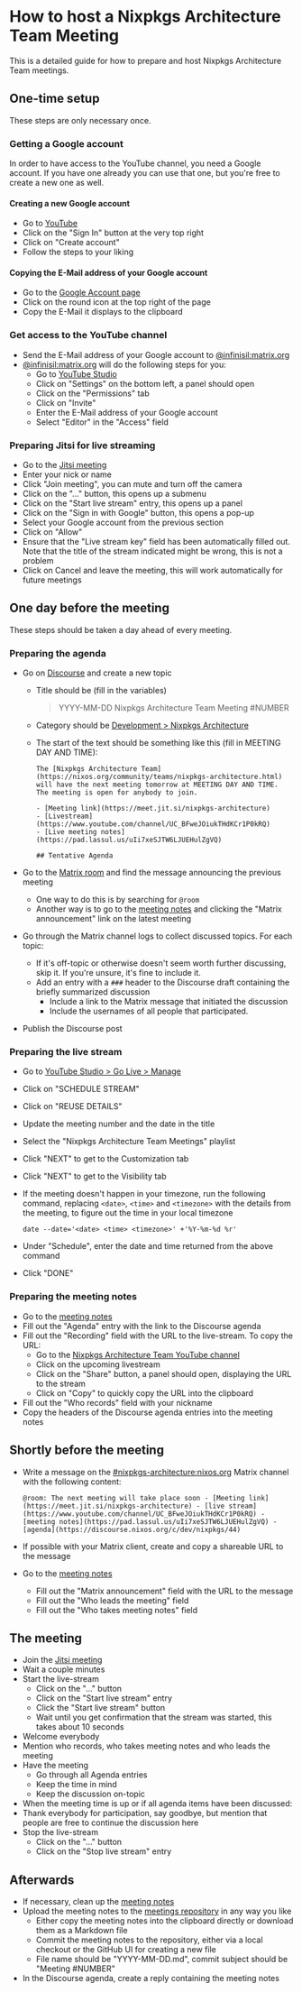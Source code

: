 # How to host a Nixpkgs Architecture Team Meeting

This is a detailed guide for how to prepare and host Nixpkgs Architecture Team meetings.

## One-time setup

These steps are only necessary once.

### Getting a Google account

In order to have access to the YouTube channel, you need a Google account.
If you have one already you can use that one, but you're free to create a new one as well.

#### Creating a new Google account

- Go to [YouTube](https://www.youtube.com/)
- Click on the "Sign In" button at the very top right
- Click on "Create account"
- Follow the steps to your liking

#### Copying the E-Mail address of your Google account

- Go to the [Google Account page](https://myaccount.google.com/)
- Click on the round icon at the top right of the page
- Copy the E-Mail it displays to the clipboard

### Get access to the YouTube channel

- Send the E-Mail address of your Google account to [@infinisil:matrix.org](https://matrix.to/#/@infinisil:matrix.org)
- [@infinisil:matrix.org](https://matrix.to/#/@infinisil:matrix.org) will do the following steps for you:
  - Go to [YouTube Studio](https://studio.youtube.com/)
  - Click on "Settings" on the bottom left, a panel should open
  - Click on the "Permissions" tab
  - Click on "Invite"
  - Enter the E-Mail address of your Google account
  - Select "Editor" in the "Access" field

### Preparing Jitsi for live streaming

- Go to the [Jitsi meeting](https://meet.jit.si/nixpkgs-architecture)
- Enter your nick or name
- Click "Join meeting", you can mute and turn off the camera
- Click on the "..." button, this opens up a submenu
- Click on the "Start live stream" entry, this opens up a panel
- Click on the "Sign in with Google" button, this opens a pop-up
- Select your Google account from the previous section
- Click on "Allow"
- Ensure that the "Live stream key" field has been automatically filled out. Note that the title of the stream indicated might be wrong, this is not a problem
- Click on Cancel and leave the meeting, this will work automatically for future meetings

## One day before the meeting

These steps should be taken a day ahead of every meeting.

### Preparing the agenda

- Go on [Discourse](https://discourse.nixos.org/) and create a new topic
  - Title should be (fill in the variables)

    > YYYY-MM-DD Nixpkgs Architecture Team Meeting #NUMBER

  - Category should be [Development > Nixpkgs Architecture](https://discourse.nixos.org/c/dev/nixpkgs/44)
  - The start of the text should be something like this (fill in MEETING DAY AND TIME):

    ```
    The [Nixpkgs Architecture Team](https://nixos.org/community/teams/nixpkgs-architecture.html) will have the next meeting tomorrow at MEETING DAY AND TIME. The meeting is open for anybody to join.
    
    - [Meeting link](https://meet.jit.si/nixpkgs-architecture)
    - [Livestream](https://www.youtube.com/channel/UC_BFweJOiukTHdKCr1P0kRQ)
    - [Live meeting notes](https://pad.lassul.us/uIi7xeSJTW6LJUEHulZgVQ)
    
    ## Tentative Agenda
    ```

- Go to the [Matrix room](https://matrix.to/#/#nixpkgs-architecture:nixos.org) and find the message announcing the previous meeting
  - One way to do this is by searching for `@room`
  - Another way is to go to the [meeting notes](https://github.com/nixpkgs-architecture/meetings) and clicking the "Matrix announcement" link on the latest meeting
- Go through the Matrix channel logs to collect discussed topics. For each topic:
  - If it's off-topic or otherwise doesn't seem worth further discussing, skip it. If you're unsure, it's fine to include it.
  - Add an entry with a `###` header to the Discourse draft containing the briefly summarized discussion
    - Include a link to the Matrix message that initiated the discussion
    - Include the usernames of all people that participated.
- Publish the Discourse post

### Preparing the live stream

- Go to [YouTube Studio > Go Live > Manage](https://studio.youtube.com/channel/UC_BFweJOiukTHdKCr1P0kRQ/livestreaming/manage)
- Click on "SCHEDULE STREAM"
- Click on "REUSE DETAILS"
- Update the meeting number and the date in the title
- Select the "Nixpkgs Architecture Team Meetings" playlist
- Click "NEXT" to get to the Customization tab
- Click "NEXT" to get to the Visibility tab
- If the meeting doesn't happen in your timezone, run the following command, replacing `<date>`, `<time>` and `<timezone>` with the details from the meeting, to figure out the time in your local timezone

  ```
  date --date='<date> <time> <timezone>' +'%Y-%m-%d %r'
  ```

- Under "Schedule", enter the date and time returned from the above command
- Click "DONE"

### Preparing the meeting notes

- Go to the [meeting notes](https://pad.lassul.us/uIi7xeSJTW6LJUEHulZgVQ?edit)
- Fill out the "Agenda" entry with the link to the Discourse agenda
- Fill out the "Recording" field with the URL to the live-stream. To copy the URL:
  - Go to the [Nixpkgs Architecture Team YouTube channel](https://www.youtube.com/channel/UC_BFweJOiukTHdKCr1P0kRQ)
  - Click on the upcoming livestream
  - Click on the "Share" button, a panel should open, displaying the URL to the stream
  - Click on "Copy" to quickly copy the URL into the clipboard
- Fill out the "Who records" field with your nickname
- Copy the headers of the Discourse agenda entries into the meeting notes

## Shortly before the meeting

- Write a message on the [#nixpkgs-architecture:nixos.org](https://matrix.to/#/#nixpkgs-architecture:nixos.org) Matrix channel with the following content:

  ```
  @room: The next meeting will take place soon - [Meeting link](https://meet.jit.si/nixpkgs-architecture) - [live stream](https://www.youtube.com/channel/UC_BFweJOiukTHdKCr1P0kRQ) - [meeting notes](https://pad.lassul.us/uIi7xeSJTW6LJUEHulZgVQ) - [agenda](https://discourse.nixos.org/c/dev/nixpkgs/44)
  ```

- If possible with your Matrix client, create and copy a shareable URL to the message
- Go to the [meeting notes](https://pad.lassul.us/uIi7xeSJTW6LJUEHulZgVQ?edit)
  - Fill out the "Matrix announcement" field with the URL to the message
  - Fill out the "Who leads the meeting" field
  - Fill out the "Who takes meeting notes" field

## The meeting

- Join the [Jitsi meeting](https://meet.jit.si/nixpkgs-architecture)
- Wait a couple minutes
- Start the live-stream
  - Click on the "..." button
  - Click on the "Start live stream" entry
  - Click the "Start live stream" button
  - Wait until you get confirmation that the stream was started, this takes about 10 seconds
- Welcome everybody
- Mention who records, who takes meeting notes and who leads the meeting
- Have the meeting
  - Go through all Agenda entries
  - Keep the time in mind
  - Keep the discussion on-topic
- When the meeting time is up or if all agenda items have been discussed:
- Thank everybody for participation, say goodbye, but mention that people are free to continue the discussion here
- Stop the live-stream
  - Click on the "..." button
  - Click on the "Stop live stream" entry

## Afterwards

- If necessary, clean up the [meeting notes](https://pad.lassul.us/uIi7xeSJTW6LJUEHulZgVQ?edit)
- Upload the meeting notes to the [meetings repository](https://github.com/nixpkgs-architecture/meetings) in any way you like
  - Either copy the meeting notes into the clipboard directly or download them as a Markdown file
  - Commit the meeting notes to the repository, either via a local checkout or the GitHub UI for creating a new file
  - File name should be "YYYY-MM-DD.md", commit subject should be "Meeting #NUMBER"
- In the Discourse agenda, create a reply containing the meeting notes

